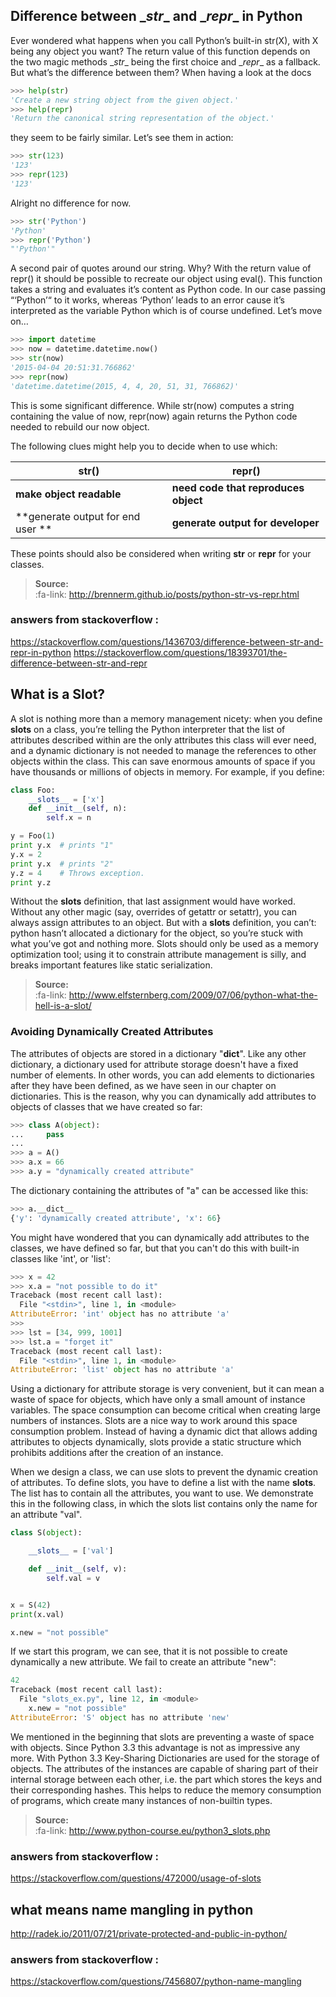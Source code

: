 ## Difference between \__str__  and   \__repr__ in Python

Ever wondered what happens when you call Python’s built-in str(X), with X being any object you want? The return value of this function depends on the two magic methods \__str__ being the first choice and \__repr__ as a fallback. But what’s the difference between them? When having a look at the docs

```python	
>>> help(str)
'Create a new string object from the given object.'
>>> help(repr)
'Return the canonical string representation of the object.'
```
they seem to be fairly similar. Let’s see them in action:
```python	
>>> str(123)
'123'
>>> repr(123)
'123'
```
Alright no difference for now.
```python	
>>> str('Python')
'Python'
>>> repr('Python')
"'Python'"
```
A second pair of quotes around our string. Why?
With the return value of repr() it should be possible to recreate our object using eval(). This function takes a string and evaluates it’s content as Python code. In our case passing “‘Python’“ to it works, whereas ‘Python’ leads to an error cause it’s interpreted as the variable Python which is of course undefined. Let’s move on…
```python	
>>> import datetime
>>> now = datetime.datetime.now() 
>>> str(now)
'2015-04-04 20:51:31.766862'
>>> repr(now)
'datetime.datetime(2015, 4, 4, 20, 51, 31, 766862)'
```

This is some significant difference. While str(now) computes a string containing the value of now, repr(now) again returns the Python code needed to rebuild our now object.

The following clues might help you to decide when to use which:


 str()  | repr() | 
------|------|
**make object readable** | **need code that reproduces object**|
**generate output for end user **| **generate output for developer**| 

These points should also be considered when writing __str__ or __repr__ for your classes.


> **Source:**   
> :fa-link: http://brennerm.github.io/posts/python-str-vs-repr.html

### answers from stackoverflow :
https://stackoverflow.com/questions/1436703/difference-between-str-and-repr-in-python
https://stackoverflow.com/questions/18393701/the-difference-between-str-and-repr


## What  is a Slot?
A slot is nothing more than a memory management nicety: when you define __slots__ on a class, you’re telling the Python interpreter that the list of attributes described within are the only attributes this class will ever need, and a dynamic dictionary is not needed to manage the references to other objects within the class. This can save enormous amounts of space if you have thousands or millions of objects in memory.
For example, if you define:
```python	
class Foo:
    __slots__ = ['x']
    def __init__(self, n):
        self.x = n

y = Foo(1)
print y.x  # prints "1"
y.x = 2
print y.x  # prints "2"
y.z = 4    # Throws exception.
print y.z
```
Without the __slots__ definition, that last assignment would have worked.  Without any other magic (say, overrides of getattr or setattr), you can always assign attributes to an object.  But with a __slots__ definition, you can’t: python hasn’t allocated a dictionary for the object, so you’re stuck with what you’ve got and nothing more.
Slots should only be used as a memory optimization tool; using it to constrain attribute management is silly, and breaks important features like static serialization.

> **Source:**   
> :fa-link: http://www.elfsternberg.com/2009/07/06/python-what-the-hell-is-a-slot/

### Avoiding Dynamically Created Attributes
The attributes of objects are stored in a dictionary "__dict__". Like any other dictionary, a dictionary used for attribute storage doesn't have a fixed number of elements. In other words, you can add elements to dictionaries after they have been defined, as we have seen in our chapter on dictionaries. This is the reason, why you can dynamically add attributes to objects of classes that we have created so far: 
```python	
>>> class A(object):
...     pass
... 
>>> a = A()
>>> a.x = 66
>>> a.y = "dynamically created attribute"
```
The dictionary containing the attributes of "a" can be accessed like this:
```python	
>>> a.__dict__
{'y': 'dynamically created attribute', 'x': 66}
```
You might have wondered that you can dynamically add attributes to the classes, we have defined so far, but that you can't do this with built-in classes like 'int', or 'list':
```python	
>>> x = 42
>>> x.a = "not possible to do it"
Traceback (most recent call last):
  File "<stdin>", line 1, in <module>
AttributeError: 'int' object has no attribute 'a'
>>> 
>>> lst = [34, 999, 1001]
>>> lst.a = "forget it"
Traceback (most recent call last):
  File "<stdin>", line 1, in <module>
AttributeError: 'list' object has no attribute 'a'
```

Using a dictionary for attribute storage is very convenient, but it can mean a waste of space for objects, which have only a small amount of instance variables. The space consumption can become critical when creating large numbers of instances. Slots are a nice way to work around this space consumption problem. Instead of having a dynamic dict that allows adding attributes to objects dynamically, slots provide a static structure which prohibits additions after the creation of an instance. 

When we design a class, we can use slots to prevent the dynamic creation of attributes. To define slots, you have to define a list with the name __slots__. The list has to contain all the attributes, you want to use. We demonstrate this in the following class, in which the slots list contains only the name for an attribute "val". 

```python	
class S(object):

    __slots__ = ['val']

    def __init__(self, v):
        self.val = v


x = S(42)
print(x.val)

x.new = "not possible"
```

If we start this program, we can see, that it is not possible to create dynamically a new attribute. We fail to create an attribute "new":
```python	
42
Traceback (most recent call last):
  File "slots_ex.py", line 12, in <module>
    x.new = "not possible"
AttributeError: 'S' object has no attribute 'new'
```

We mentioned in the beginning that slots are preventing a waste of space with objects. Since Python 3.3 this advantage is not as impressive any more. With Python 3.3 Key-Sharing Dictionaries are used for the storage of objects. The attributes of the instances are capable of sharing part of their internal storage between each other, i.e. the part which stores the keys and their corresponding hashes. This helps to reduce the memory consumption of programs, which create many instances of non-builtin types.

> **Source:**   
> :fa-link: http://www.python-course.eu/python3_slots.php

### answers from stackoverflow :
https://stackoverflow.com/questions/472000/usage-of-slots

## what means name mangling in python
http://radek.io/2011/07/21/private-protected-and-public-in-python/
### answers from stackoverflow :
https://stackoverflow.com/questions/7456807/python-name-mangling